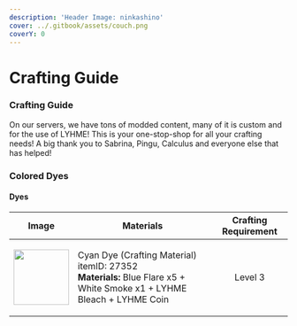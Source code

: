 ```yaml
---
description: 'Header Image: ninkashino'
cover: ../.gitbook/assets/couch.png
coverY: 0
---
```


# Crafting Guide

### Crafting Guide

On our servers, we have tons of modded content, many of it is custom and for the use of LYHME! This is your one-stop-shop for all your crafting needs! A big thank you to Sabrina, Pingu, Calculus and everyone else that has helped!

### Colored Dyes

#### Dyes

|                            Image                            | Materials                                                                                                                                   | Crafting Requirement |
| :---------------------------------------------------------: | ------------------------------------------------------------------------------------------------------------------------------------------- | :------------------: |
| <img src="https://lyhme.gg/icons/items/27352.png" width="100px" height="100px"> | <p>Cyan Dye (Crafting Material) itemID: 27352<br><strong>Materials:</strong> Blue Flare x5 + White Smoke x1 + LYHME Bleach + LYHME Coin</p> |        Level 3       |
